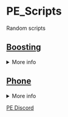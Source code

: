 # PE_Scripts
Random scripts

## [Boosting](./Boosting.py)
<details>
<summary>More info</summary>

### Simple script to help you find the right words to solve the boosting.

- Right now the only really bad thing is that the program alot of the times can't read the letter "I" (i), the rest is kinda ok.
</details>

## [Phone](./Phone.py)
<details>
<summary>More info</summary>

### Simple Script to brute-force the pass code of someone's phone

<div style="padding: 10px; border-left: 4px solid #FF0000;">
<strong>⚠️ Important:</strong> Make sure your in windowed mode.
</div>

- You can stop the program in the middle of the process by pressing F2.
- You can add more codes to the array.
- If your using a diff resolution consider changing the coordenates of the numbers in the dictionary.
</details>

[PE Discord](https://discord.gg/xJfFX4cYvq)
